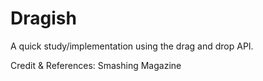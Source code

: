 # Dragish

A quick study/implementation using the drag and drop API.

Credit & References: Smashing Magazine
